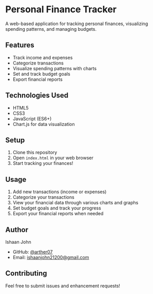 # Personal Finance Tracker

A web-based application for tracking personal finances, visualizing spending patterns, and managing budgets.

## Features

- Track income and expenses
- Categorize transactions
- Visualize spending patterns with charts
- Set and track budget goals
- Export financial reports

## Technologies Used

- HTML5
- CSS3
- JavaScript (ES6+)
- Chart.js for data visualization

## Setup

1. Clone this repository
2. Open `index.html` in your web browser
3. Start tracking your finances!

## Usage

1. Add new transactions (income or expenses)
2. Categorize your transactions
3. View your financial data through various charts and graphs
4. Set budget goals and track your progress
5. Export your financial reports when needed

## Author

Ishaan John
- GitHub: [@arther07](https://github.com/arther07)
- Email: ishaanjohn21200@gmail.com   

## Contributing

Feel free to submit issues and enhancement requests! 
